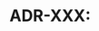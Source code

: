 # ADR-XXX: <Title>
Date: <DD Mon YYYY>
Status: Proposed | Accepted | Superseded

## Context
<Problem or context.>

## Decision
<What we chose and why.>

## Consequences
<Trade‑offs; what this enables; what it makes harder.>

